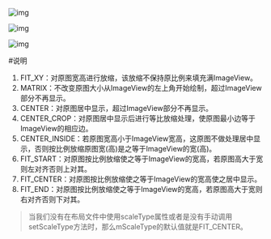 

![img](https://upload-images.jianshu.io/upload_images/1458573-b7ce213f05816e85.png?imageMogr2/auto-orient/strip%7CimageView2/2/w/700)



![img](https://upload-images.jianshu.io/upload_images/1458573-4e468ddb0dbcd11c.png?imageMogr2/auto-orient/strip%7CimageView2/2/w/700)



![img](https://upload-images.jianshu.io/upload_images/1458573-f79bf962aed9c5bd.png?imageMogr2/auto-orient/strip%7CimageView2/2/w/700)



#说明

1. FIT_XY：对原图宽高进行放缩，该放缩不保持原比例来填充满ImageView。
2. MATRIX：不改变原图大小从ImageView的左上角开始绘制，超过ImageView部分不再显示。
3. CENTER：对原图居中显示，超过ImageView部分不再显示。
4. CENTER_CROP：对原图居中显示后进行等比放缩处理，使原图最小边等于ImageView的相应边。
5. CENTER_INSIDE：若原图宽高小于ImageView宽高，这原图不做处理居中显示，否则按比例放缩原图宽(高)是之等于ImageView的宽(高)。
6. FIT_START：对原图按比例放缩使之等于ImageView的宽高，若原图高大于宽则左对齐否则上对其。
7. FIT_CENTER：对原图按比例放缩使之等于ImageView的宽高使之居中显示。
8. FIT_END：对原图按比例放缩使之等于ImageView的宽高，若原图高大于宽则右对齐否则下对其。

> 当我们没有在布局文件中使用scaleType属性或者是没有手动调用setScaleType方法时，那么mScaleType的默认值就是FIT_CENTER。